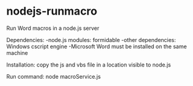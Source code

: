 # nodejs-runmacro

Run Word macros in a node.js server

Dependencies: 
-node.js modules: formidable 
-other dependencies: Windows cscript engine
-Microsoft Word must be installed on the same machine

Installation: copy the js and vbs file in a location visible to node.js

Run command: node macroService.js <path to temp folder>



